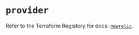 # `provider`

Refer to the Terraform Registory for docs: [`newrelic`](https://registry.terraform.io/providers/newrelic/newrelic/3.24.2/docs).
